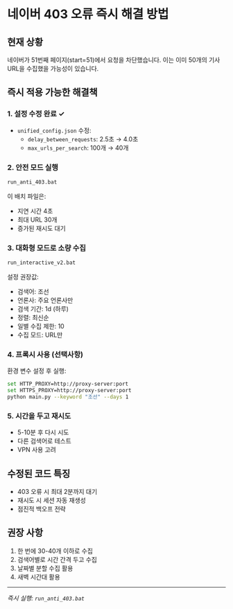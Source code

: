 # 네이버 403 오류 즉시 해결 방법

## 현재 상황
네이버가 51번째 페이지(start=51)에서 요청을 차단했습니다. 이는 이미 50개의 기사 URL을 수집했을 가능성이 있습니다.

## 즉시 적용 가능한 해결책

### 1. 설정 수정 완료 ✓
- `unified_config.json` 수정:
  - `delay_between_requests`: 2.5초 → 4.0초
  - `max_urls_per_search`: 100개 → 40개

### 2. 안전 모드 실행
```bash
run_anti_403.bat
```
이 배치 파일은:
- 지연 시간 4초
- 최대 URL 30개
- 증가된 재시도 대기

### 3. 대화형 모드로 소량 수집
```bash
run_interactive_v2.bat
```
설정 권장값:
- 검색어: 조선
- 언론사: 주요 언론사만
- 검색 기간: 1d (하루)
- 정렬: 최신순
- 일별 수집 제한: 10
- 수집 모드: URL만

### 4. 프록시 사용 (선택사항)
환경 변수 설정 후 실행:
```bash
set HTTP_PROXY=http://proxy-server:port
set HTTPS_PROXY=http://proxy-server:port
python main.py --keyword "조선" --days 1
```

### 5. 시간을 두고 재시도
- 5-10분 후 다시 시도
- 다른 검색어로 테스트
- VPN 사용 고려

## 수정된 코드 특징
- 403 오류 시 최대 2분까지 대기
- 재시도 시 세션 자동 재생성
- 점진적 백오프 전략

## 권장 사항
1. 한 번에 30-40개 이하로 수집
2. 검색어별로 시간 간격 두고 수집
3. 날짜별 분할 수집 활용
4. 새벽 시간대 활용

---
*즉시 실행: `run_anti_403.bat`*